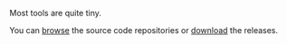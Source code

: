 Most tools are quite tiny.

You can [browse](http://code.suckless.org/hg) the source code repositories
or [download](http://code.suckless.org/dl/tools) the releases.
